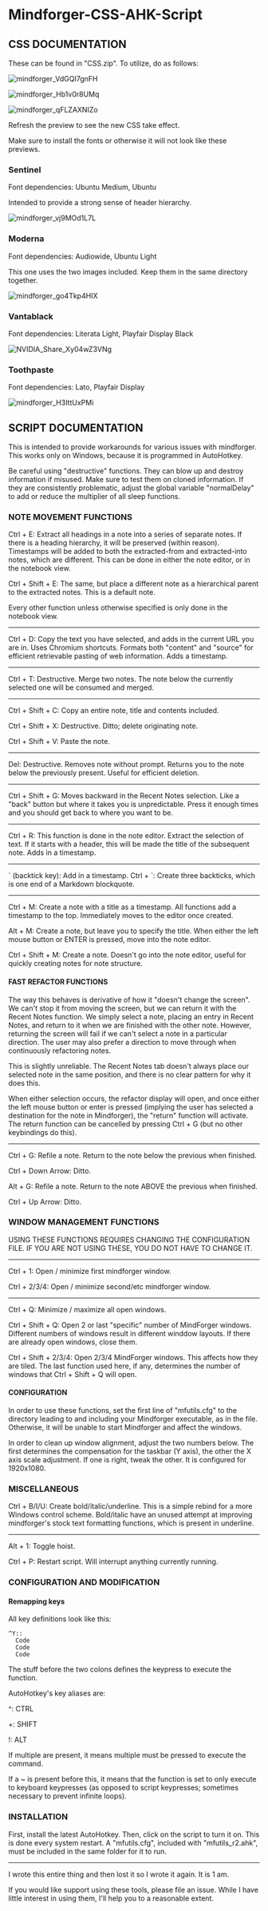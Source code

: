 # Mindforger-CSS-AHK-Script

## CSS DOCUMENTATION

These can be found in "CSS.zip". To utilize, do as follows:

![mindforger_VdGQI7gnFH](https://user-images.githubusercontent.com/23107982/156518034-e4e3e622-5b6f-46d4-8d3f-0bbb2e968c25.png)

![mindforger_Hb1v0r8UMq](https://user-images.githubusercontent.com/23107982/156518112-98ddf99c-f4db-490d-9593-3d55ba0815ae.png)

![mindforger_qFLZAXNIZo](https://user-images.githubusercontent.com/23107982/156518194-e98afc23-4ce5-480a-a7ff-0335d492bffa.png)

Refresh the preview to see the new CSS take effect.

Make sure to install the fonts or otherwise it will not look like these previews.

### Sentinel

Font dependencies: Ubuntu Medium, Ubuntu

Intended to provide a strong sense of header hierarchy.

![mindforger_vj9MOd1L7L](https://user-images.githubusercontent.com/23107982/156517656-2f458947-3b70-45b4-abef-50ddc66ab16f.png)

### Moderna

Font dependencies: Audiowide, Ubuntu Light

This one uses the two images included. Keep them in the same directory together.

![mindforger_go4Tkp4HIX](https://user-images.githubusercontent.com/23107982/156517681-64e25ead-204e-49f1-863b-11f2bf3dd164.png)

### Vantablack

Font dependencies: Literata Light, Playfair Display Black

![NVIDIA_Share_Xy04wZ3VNg](https://user-images.githubusercontent.com/23107982/156517779-ae5d7f43-74e3-4a33-bbbf-54fee980bf36.png)

### Toothpaste

Font dependencies: Lato, Playfair Display

![mindforger_H3IttUxPMi](https://user-images.githubusercontent.com/23107982/156517811-ae12e6d9-1dbc-4c2b-a18f-8cf8c1804fb4.png)


## SCRIPT DOCUMENTATION

This is intended to provide workarounds for various issues with mindforger. This works only on Windows, because it is programmed in AutoHotkey.

Be careful using "destructive" functions. They can blow up and destroy information if misused. Make sure to test them on cloned information. If they are consistently problematic, adjust the global variable "normalDelay" to add or reduce the multiplier of all sleep functions. 

### NOTE MOVEMENT FUNCTIONS

Ctrl + E: Extract all headings in a note into a series of separate notes. If there is a heading hierarchy, it will be preserved (within reason). Timestamps will be added to both the extracted-from and extracted-into notes, which are different. This can be done in either the note editor, or in the notebook view. 

Ctrl + Shift + E: The same, but place a different note as a hierarchical parent to the extracted notes. This is a default note.

Every other function unless otherwise specified is only done in the notebook view. 

---
Ctrl + D: Copy the text you have selected, and adds in the current URL you are in. Uses Chromium shortcuts. Formats both "content" and "source" for efficient retrievable pasting of web information. Adds a timestamp. 

---
Ctrl + T: Destructive. Merge two notes. The note below the currently selected one will be consumed and merged. 

---
Ctrl + Shift + C: Copy an entire note, title and contents included.

Ctrl + Shift + X: Destructive. Ditto; delete originating note.

Ctrl + Shift + V: Paste the note.

---
Del: Destructive. Removes note without prompt. Returns you to the note below the previously present. Useful for efficient deletion.

---
Ctrl + Shift + G: Moves backward in the Recent Notes selection. Like a "back" button but where it takes you is unpredictable. Press it enough times and you should get back to where you want to be.  

---
Ctrl + R: This function is done in the note editor. Extract the selection of text. If it starts with a header, this will be made the title of the subsequent note. Adds in a timestamp.

---
\` (backtick key): Add in a timestamp. 
Ctrl + \`: Create three backticks, which is one end of a Markdown blockquote. 

---
Ctrl + M: Create a note with a title as a timestamp. All functions add a timestamp to the top. Immediately moves to the editor once created.

Alt + M: Create a note, but leave you to specify the title. When either the left mouse button or ENTER is pressed, move into the note editor.

Ctrl + Shift + M: Create a note. Doesn't go into the note editor, useful for quickly creating notes for note structure. 

#### FAST REFACTOR FUNCTIONS

The way this behaves is derivative of how it "doesn't change the screen". We can't stop it from moving the screen, but we can return it with the Recent Notes function. We simply select a note, placing an entry in Recent Notes, and return to it when we are finished with the other note. However, returning the screen will fail if we can't select a note in a particular direction. The user may also prefer a direction to move through when continuously refactoring notes. 

This is slightly unreliable. The Recent Notes tab doesn't always place our selected note in the same position, and there is no clear pattern for why it does this. 

When either selection occurs, the refactor display will open, and once either the left mouse button or enter is pressed (implying the user has selected a destination for the note in Mindforger), the "return" function will activate. The return function can be cancelled by pressing Ctrl + G (but no other keybindings do this).

---
Ctrl + G: Refile a note. Return to the note below the previous when finished.

Ctrl + Down Arrow: Ditto.

Alt + G: Refile a note. Return to the note ABOVE the previous when finished. 

Ctrl + Up Arrow: Ditto.

### WINDOW MANAGEMENT FUNCTIONS

USING THESE FUNCTIONS REQUIRES CHANGING THE CONFIGURATION FILE. IF YOU ARE NOT USING THESE, YOU DO NOT HAVE TO CHANGE IT. 

---
Ctrl + 1: Open / minimize first mindforger window.

Ctrl + 2/3/4: Open / minimize second/etc mindforger window.

---
Ctrl + Q: Minimize / maximize all open windows. 

Ctrl + Shift + Q: Open 2 or last "specific" number of MindForger windows. Different numbers of windows result in different winddow layouts. If there are already open windows, close them. 

Ctrl + Shift + 2/3/4: Open 2/3/4 MindForger windows. This affects how they are tiled. The last function used here, if any, determines the number of windows that Ctrl + Shift + Q will open. 

#### CONFIGURATION 

In order to use these functions, set the first line of "mfutils.cfg" to the directory leading to and including your Mindforger executable, as in the file. Otherwise, it will be unable to start Mindforger and affect the windows.

In order to clean up window alignment, adjust the two numbers below. The first determines the compensation for the taskbar (Y axis), the other the X axis scale adjustment. If one is right, tweak the other. It is configured for 1920x1080. 

### MISCELLANEOUS

Ctrl + B/I/U: Create bold/italic/underline. This is a simple rebind for a more Windows control scheme. Bold/italic have an unused attempt at improving mindforger's stock text formatting functions, which is present in underline.

---
Alt + 1: Toggle hoist.

Ctrl + P: Restart script. Will interrupt anything currently running. 

### CONFIGURATION AND MODIFICATION

#### Remapping keys
All key definitions look like this:
```
^Y::
  Code
  Code 
  Code
```
The stuff before the two colons defines the keypress to execute the function.  

AutoHotkey's key aliases are:

^: CTRL

+: SHIFT

!: ALT

If multiple are present, it means multiple must be pressed to execute the command.

If a ~ is present before this, it means that the function is set to only execute to keyboard keypresses (as opposed to script keypresses; sometimes necessary to prevent infinite loops). 

### INSTALLATION

First, install the latest AutoHotkey. Then, click on the script to turn it on. This is done every system restart. A "mfutils.cfg", included with "mfutils_r2.ahk", must be included in the same folder for it to run. 

---

I wrote this entire thing and then lost it so I wrote it again. It is 1 am. 

If you would like support using these tools, please file an issue. While I have little interest in using them, I'll help you to a reasonable extent. 
